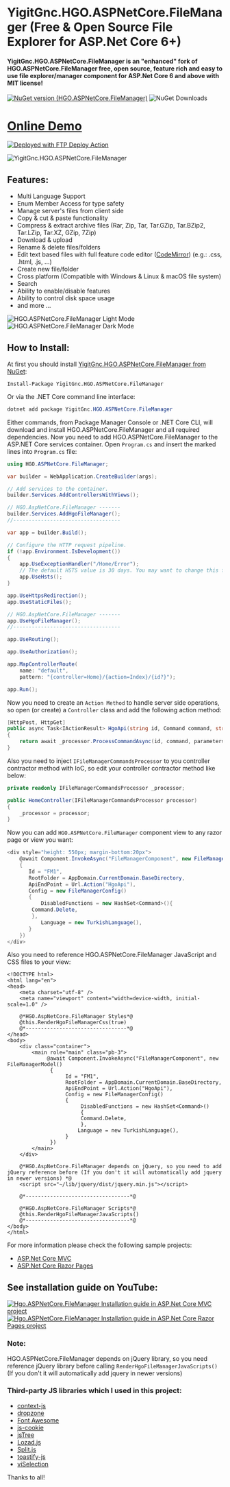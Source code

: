 # YigitGnc.HGO.ASPNetCore.FileManager (Free & Open Source File Explorer for ASP.Net Core 6+)

#### YigitGnc.HGO.ASPNetCore.FileManager is an "enhanced" fork of HGO.ASPNetCore.FileManager free, open source, feature rich and easy to use file explorer/manager component for ASP.Net Core 6 and above with MIT license!

[![NuGet version (HGO.ASPNetCore.FileManager)](https://img.shields.io/nuget/v/YigitGnc.HGO.ASPNetCore.FileManager)](https://www.nuget.org/packages/YigitGnc.HGO.ASPNetCore.FileManager/)  ![NuGet Downloads](https://img.shields.io/nuget/dt/YigitGnc.Hgo.ASPNetCore.FileManager?style=flat&color=%23238636)
# **[Online Demo](https://filemanager.yigitgenc.com/)**
[<img alt="Deployed with FTP Deploy Action" src="https://img.shields.io/badge/Deployed With-FTP DEPLOY ACTION-%3CCOLOR%3E?style=for-the-badge&color=0077b6">](https://github.com/SamKirkland/FTP-Deploy-Action)[](url)

![YigitGnc.HGO.ASPNetCore.FileManager](https://github.com/yigitgnc/HGO.ASPNetCore.FileManager/blob/master/HGO.ASPNetCore.FileManager.png?raw=true "HGO.ASPNetCore.FileManager")

## Features:
-  Multi Language Support
-  Enum Member Access for type safety
-  Manage server's files from client side
-  Copy & cut & paste functionality
-  Compress & extract archive files (Rar, Zip, Tar, Tar.GZip, Tar.BZip2, Tar.LZip, Tar.XZ, GZip, 7Zip)
-  Download & upload
-  Rename & delete files/folders
-  Edit text based files with full feature code editor ([CodeMirror](https://codemirror.net/)) (e.g.: .css, .html, .js, ...)
-  Create new file/folder
-  Cross platform (Compatible with Windows & Linux & macOS file system)
-  Search
-  Ability to enable/disable features
-  Ability to control disk space usage
-  and more ...

![HGO.ASPNetCore.FileManager Light Mode](https://github.com/yigitgnc/HGO.ASPNetCore.FileManager/blob/master/Light-min.png?raw=true "HGO.ASPNetCore.FileManager Light Mode")
![HGO.ASPNetCore.FileManager Dark Mode](https://github.com/yigitgnc/HGO.ASPNetCore.FileManager/blob/master/Dark-min.png?raw=true "HGO.ASPNetCore.FileManager Dark Mode")

## How to Install:
At first you should install  [YigitGnc.HGO.ASPNetCore.FileManager from NuGet](https://www.nuget.org/packages/YigitGnc.HGO.ASPNetCore.FileManager/):
```
Install-Package YigitGnc.HGO.ASPNetCore.FileManager
```
Or via the .NET Core command line interface:

```cs
dotnet add package YigitGnc.HGO.ASPNetCore.FileManager
```
Either commands, from Package Manager Console or .NET Core CLI, will download and install HGO.ASPNetCore.FileManager and all required dependencies.
Now you need to add HGO.ASPNetCore.FileManager to the ASP.NET Core services container. Open `Program.cs` and insert the marked lines into `Program.cs` file:
```cs
using HGO.ASPNetCore.FileManager;

var builder = WebApplication.CreateBuilder(args);

// Add services to the container.
builder.Services.AddControllersWithViews();

// HGO.AspNetCore.FileManager -------
builder.Services.AddHgoFileManager();
//-----------------------------------

var app = builder.Build();

// Configure the HTTP request pipeline.
if (!app.Environment.IsDevelopment())
{
    app.UseExceptionHandler("/Home/Error");
    // The default HSTS value is 30 days. You may want to change this for production scenarios, see https://aka.ms/aspnetcore-hsts.
    app.UseHsts();
}

app.UseHttpsRedirection();
app.UseStaticFiles();

// HGO.AspNetCore.FileManager -------
app.UseHgoFileManager();
//-----------------------------------

app.UseRouting();

app.UseAuthorization();

app.MapControllerRoute(
    name: "default",
    pattern: "{controller=Home}/{action=Index}/{id?}");

app.Run();
```
Now you need to create an `Action Method` to handle server side operations, so open (or create) a `Controller` class and add the following action method:
```cs
[HttpPost, HttpGet]
public async Task<IActionResult> HgoApi(string id, Command command, string parameters, IFormFile file)
{
    return await _processor.ProcessCommandAsync(id, command, parameters, file);
}
```
Also you need to inject `IFileManagerCommandsProcessor` to you controller contractor method with IoC, so edit your controller contractor method like below:
```cs
private readonly IFileManagerCommandsProcessor _processor;

public HomeController(IFileManagerCommandsProcessor processor)
{
    _processor = processor;
}
```
Now you can add `HGO.ASPNetCore.FileManager` component view to any razor page or view you want:
```cs
<div style="height: 550px; margin-bottom:20px">
    @await Component.InvokeAsync("FileManagerComponent", new FileManagerModel()
    {
       Id = "FM1",
       RootFolder = AppDomain.CurrentDomain.BaseDirectory,
       ApiEndPoint = Url.Action("HgoApi"),
       Config = new FileManagerConfig()
       {
           DisabledFunctions = new HashSet<Command>(){
        Command.Delete,
        },
           Language = new TurkishLanguage(),
       }
    })
</div>
```
Also you need to reference HGO.ASPNetCore.FileManager JavaScript and CSS files to your view:
```cshtml
<!DOCTYPE html>
<html lang="en">
<head>
    <meta charset="utf-8" />
    <meta name="viewport" content="width=device-width, initial-scale=1.0" />
    
    @*HGO.AspNetCore.FileManager Styles*@
    @this.RenderHgoFileManagerCss(true)
    @*---------------------------------*@
</head>
<body>
    <div class="container">
        <main role="main" class="pb-3">
             @await Component.InvokeAsync("FileManagerComponent", new FileManagerModel()
              {
                   Id = "FM1",
                   RootFolder = AppDomain.CurrentDomain.BaseDirectory,
                   ApiEndPoint = Url.Action("HgoApi"),
                   Config = new FileManagerConfig()
                   {
                        DisabledFunctions = new HashSet<Command>()
                        {
                        Command.Delete,
                        },
                       Language = new TurkishLanguage(),
                   }
              })
        </main>
    </div>

    @*HGO.AspNetCore.FileManager depends on jQuery, so you need to add jQuery reference before (If you don't it will automatically add jquery in newer versions) *@
    <script src="~/lib/jquery/dist/jquery.min.js"></script>
    
    @*----------------------------------*@

    @*HGO.AspNetCore.FileManager Scripts*@
    @this.RenderHgoFileManagerJavaScripts()
    @*----------------------------------*@
</body>
</html>
```
For more information please check the following sample projects:
- [ASP.Net Core MVC](https://github.com/yigitgnc/HGO.ASPNetCore.FileManager/tree/master/test/HGO.ASPNetCore.FileManager.Test)
- [ASP.Net Core Razor Pages](https://github.com/yigitgnc/HGO.ASPNetCore.FileManager/tree/master/test/HGO.ASPNetCore.FileManager.RazorPages.Test)

## See installation guide on YouTube:
[![Hgo.ASPNetCore.FileManager Installation guide in ASP.Net Core MVC project](https://i.ytimg.com/vi/_1bZYUQm3wc/hq720.jpg)](https://www.youtube.com/watch?v=_1bZYUQm3wc)
[![Hgo.ASPNetCore.FileManager Installation guide in ASP.Net Core Razor Pages project](https://i.ytimg.com/vi/kDlHLdVtrMc/hq720.jpg)](https://www.youtube.com/watch?v=kDlHLdVtrMc)

### Note:
HGO.ASPNetCore.FileManager depends on jQuery library, so you need reference jQuery library before calling `RenderHgoFileManagerJavaScripts()` (If you don't it will automatically add jquery in newer versions)

### Third-party JS libraries which I used in this project:
- [context-js](https://github.com/heapoverride/context-js)
- [dropzone](https://github.com/dropzone/dropzone)
- [Font Awesome](https://github.com/FortAwesome/Font-Awesome)
- [js-cookie](https://github.com/js-cookie/js-cookie)
- [jsTree](https://github.com/vakata/jstree)
- [Lozad.js](https://github.com/ApoorvSaxena/lozad.js)
- [Split.js](https://github.com/nathancahill/split)
- [toastify-js](https://github.com/apvarun/toastify-js)
- [viSelection](https://github.com/simonwep/selection)

Thanks to all!

